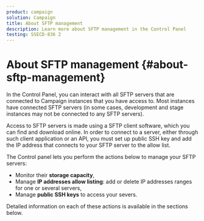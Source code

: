 ```yaml
---
product: campaign
solution: Campaign 
title: About SFTP management
description: Learn more about SFTP management in the Control Panel
testing: SSECD-836 2
---
```


# About SFTP management {#about-sftp-management}

In the Control Panel, you can interact with all SFTP servers that are connected to Campaign instances that you have access to. Most instances have connected SFTP servers (in some cases, development and stage instances may not be connected to any SFTP servers).

Access to SFTP servers is made using a SFTP client software, which you can find and download online. In order to connect to a server, either through such client application or an API, you must set up public SSH key and add the IP address that connects to your SFTP server to the allow list.

The Control panel lets you perform the actions below to manage your SFTP servers:

* Monitor their **storage capacity**,
* Manage **IP addresses allow listing**: add or delete IP addresses ranges for one or several servers,
* Manage **public SSH keys** to access your severs.

Detailed information on each of these actions is available in the sections below.
